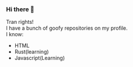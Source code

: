 ### Hi there 👋

Tran rights!<br> I have a bunch of goofy repositories on my profile.<br>
I know:
- HTML
- Rust(learning)
- Javascript(Learning)

<!--
**SlimeyIceCream/SlimeyIceCream** is a ✨ _special_ ✨ repository because its `README.md` (this file) appears on your GitHub profile.

Here are some ideas to get you started:

- 🔭 I’m currently working on ...
- 🌱 I’m currently learning ...
- 👯 I’m looking to collaborate on ...
- 🤔 I’m looking for help with ...
- 💬 Ask me about ...
- 📫 How to reach me: ...
- 😄 Pronouns: ...
- ⚡ Fun fact: ...
-->
